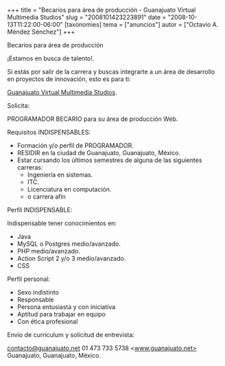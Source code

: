 +++
title = "Becarios para área de producción - Guanajuato Virtual Multimedia Studios"
slug = "2008101423223891"
date = "2008-10-13T11:22:00-06:00"
[taxonomies]
tema = ["anuncios"]
autor = ["Octavio A. Méndez Sénchez"]
+++

Becarios para área de producción

¡Estamos en busca de talento!.

Si estás por salir de la carrera y buscas integrarte a un área de
desarrollo en proyectos de innovación, esto es para ti:

[Guanajuato Virtual Multimedia Studios](http://www.guanajuato.net).

Solicita:

<!-- more -->
PROGRAMADOR BECARIO para su área de producción Web.

Requisitos INDISPENSABLES:

- Formación y/o perfil de PROGRAMADOR.
- RESIDIR en la ciudad de Guanajuato, Guanajuato, México.
- Estar cursando los últimos semestres de alguna de las siguientes
    carreras:
  - Ingeniería en sistemas.
  - ITC.
  - Licenciatura en computación.
  - o carrera afín

Perfil INDISPENSABLE:

Indispensable tener conocimientos en:

- Java
- MySQL o Postgres medio/avanzado.
- PHP medio/avanzado.
- Action Script 2 y/o 3 medio/avanzado.
- CSS

Perfil personal:

- Sexo indistinto
- Responsable
- Persona entusiasta y con iniciativa
- Aptitud para trabajar en equipo
- Con ética profesional

Envío de currículum y solicitud de entrevista:

<contacto@guanajuato.net>
01 473 733 5738
<www.guanajuato.net>
Guanajuato, Guanajuato, México.
